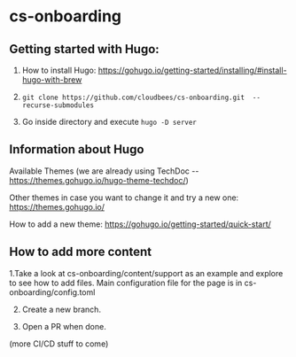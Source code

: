# cs-onboarding

## Getting started with Hugo:

1. How to install Hugo:
https://gohugo.io/getting-started/installing/#install-hugo-with-brew

2. ```git clone https://github.com/cloudbees/cs-onboarding.git  --recurse-submodules```

3. Go inside directory and execute ```hugo -D server```

## Information about Hugo

Available Themes (we are already using TechDoc -- https://themes.gohugo.io/hugo-theme-techdoc/)

Other themes in case you want to change it and try a new one:
https://themes.gohugo.io/

How to add a new theme:
https://gohugo.io/getting-started/quick-start/

## How to add more content

1.Take a look at cs-onboarding/content/support as an example and explore to see how to add files. Main configuration file for the page is in cs-onboarding/config.toml

2. Create a new branch.

3. Open a PR when done.

(more CI/CD stuff to come)







